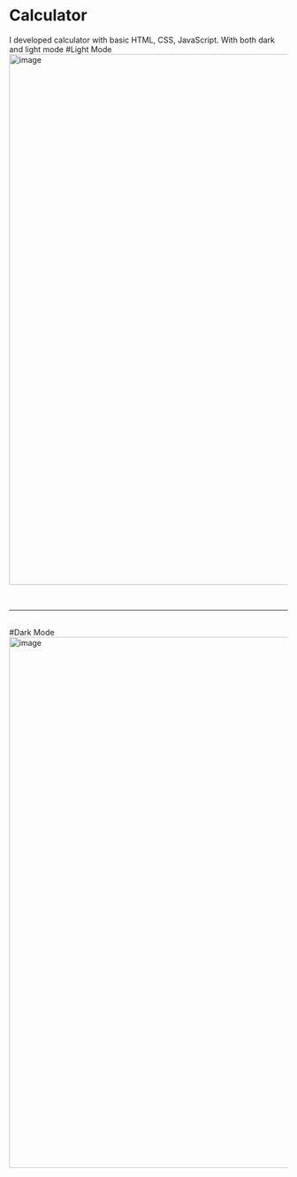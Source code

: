 # Calculator
I developed calculator with basic HTML, CSS, JavaScript. With both dark and light mode
#Light Mode
<br>
<img>
<img width="960" alt="image" src="https://github.com/senthilkumar909542/Calculator/assets/56290175/01120049-06b7-4450-ad6f-ebb72931ead3">
</img>

<br>
<hr>
<br>
#Dark Mode
<img>
<img width="960" alt="image" src="https://github.com/senthilkumar909542/Calculator/assets/56290175/a86efa07-6f1d-4a2f-8a21-1ae25aa90baf">
</img>


